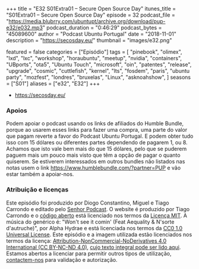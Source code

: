 +++
title = "E32 S01Extra01 – Secure Open Source Day"
itunes_title = "S01Extra01 – Secure Open Source Day"
episode = 32
podcast_file = "https://media.blubrry.com/ubuntupt/archive.org/download/pup-e32/e032.mp3"
podcast_duration = "0:46:29"
podcast_bytes = "45089600"
author = "Podcast Ubuntu Portugal"
date = "2018-11-01"
description = "https://secosday.eu/"
thumbnail = "images/e32.png"

featured = false
categories = ["Episódio"]
tags = [
  "pinebook",
  "olimex",
  "lxd",
  "lxc",
  "workshop",
  "horaubuntu",
  "meetup",
  "nvidia",
  "containers",
  "UBports",
  "ota5",
  "Ubuntu Touch",
  "microsoft",
  "oin",
  "patentes",
  "release",
  "upgrade",
  "cosmic",
  "cuttlefish",
  "kernel",
  "lts",
  "fosdem",
  "paris",
  "ubuntu party",
  "mozfest",
  "londres",
  "bruxelas",
  "Linux",
  "asknoahshow",
]
seasons = ["S01"]
aliases = ["e32", "E32"]
+++

* https://secosday.eu/


### Apoios
Podem apoiar o podcast usando os links de afiliados do Humble Bundle, porque ao usarem esses links para fazer uma compra, uma parte do valor que pagam reverte a favor do Podcast Ubuntu Portugal.
E podem obter tudo isso com 15 dólares ou diferentes partes dependendo de pagarem 1, ou 8.
Achamos que isto vale bem mais do que 15 dólares, pelo que se puderem paguem mais um pouco mais visto que têm a opção de pagar o quanto quiserem.
Se estiverem interessados em outros bundles não listados nas notas usem o link https://www.humblebundle.com/?partner=PUP e vão estar também a apoiar-nos.

### Atribuição e licenças
Este episódio foi produzido por Diogo Constantino, Miguel e Tiago Carrondo e editado pelo [Senhor Podcast](https://senhorpodcast.pt/).
O website é produzido por Tiago Carrondo e o [código aberto](https://gitlab.com/podcastubuntuportugal/website) está licenciado nos termos da [Licença MIT](https://gitlab.com/podcastubuntuportugal/website/main/LICENSE).
A música do genérico é: "Won't see it comin' (Feat Aequality & N'sorte d'autruche)", por Alpha Hydrae e está licenciada nos termos da [CC0 1.0 Universal License](https://creativecommons.org/publicdomain/zero/1.0/).
Este episódio e a imagem utilizada estão licenciados nos termos da licença: [Attribution-NonCommercial-NoDerivatives 4.0 International (CC BY-NC-ND 4.0)](https://creativecommons.org/licenses/by-nc-nd/4.0/), [cujo texto integral pode ser lido aqui](https://creativecommons.org/licenses/by-nc-nd/4.0/legalcode). Estamos abertos a licenciar para permitir outros tipos de utilização, [contactem-nos](https://podcastubuntuportugal.org/contactos) para validação e autorização.

